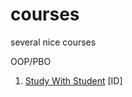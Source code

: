# courses
several nice courses

OOP/PBO
  1. [Study With Student](https://youtube.com/playlist?list=PLjRBWix725xqEddhpGsg8_VmrIGoaFhs6) [ID]
